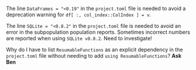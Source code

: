 The line `DataFrames = "<0.19"` in the `project.toml` file is needed to avoid a deprecation warning for `df[ :, col_index::ColIndex ] = v`.

The line `SQLite = "<0.8.2"` in the `project.toml` file is needed to avoid an error in the subpopulation population reports. Sometimes incorrect numbers are reported when using `SQLite v0.8.2`. Need to investigate!

Why do I have to list `ResumableFunctions` as an explicit dependency in the `project.toml` file without needing to add `using ResumableFunctions`? **Ask Ben**